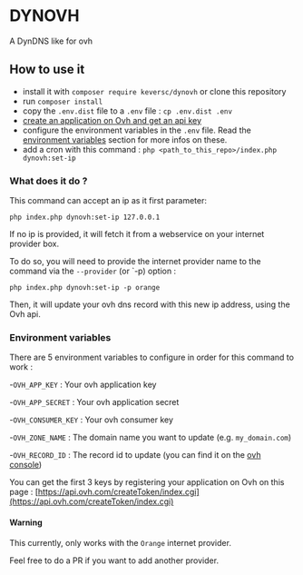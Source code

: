 # DYNOVH

A DynDNS like for ovh

## How to use it

- install it with `composer require keversc/dynovh` or clone this repository
- run `composer install`
- copy the `.env.dist` file to a `.env` file : `cp .env.dist .env`
- [create an application on Ovh and get an api key](https://api.ovh.com/createToken/index.cgi)
- configure the environment variables in the `.env` file. Read the [environment variables](#environment-variables) section for more infos on these.
- add a cron with this command : `php <path_to_this_repo>/index.php dynovh:set-ip`

### What does it do ?

This command can accept an ip as it first parameter:

```
php index.php dynovh:set-ip 127.0.0.1
```

If no ip is provided, it will fetch it from a webservice on your internet provider box.

To do so, you will need to provide the internet provider name to the command via the `--provider` (or `-p) option :

```
php index.php dynovh:set-ip -p orange
```

Then, it will update your ovh dns record with this new ip address, using the Ovh api.

### Environment variables

There are 5 environment variables to configure in order for this command to work :

-`OVH_APP_KEY` : Your ovh application key

-`OVH_APP_SECRET` : Your ovh application secret

-`OVH_CONSUMER_KEY` : Your ovh consumer key

-`OVH_ZONE_NAME` : The domain name you want to update (e.g. `my_domain.com`)

-`OVH_RECORD_ID` : The record id to update (you can find it on the [ovh console](https://api.ovh.com/console/#/domain/zone/%7BzoneName%7D/record#GET))

You can get the first 3 keys by registering your application on Ovh on this page :
[https://api.ovh.com/createToken/index.cgi](https://api.ovh.com/createToken/index.cgi)

#### Warning

This currently, only works with the `Orange` internet provider.

Feel free to do a PR if you want to add another provider.
